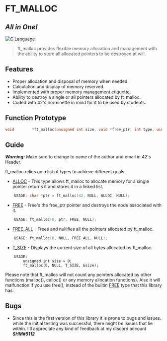 # FT_MALLOC
## _All in One!_
[![C Language](https://img.shields.io/badge/C-00599C?style=for-the-badge&logo=c&logoColor=white)]()

> ft_malloc provides flexible memory allocation and management
> with the ability to store all allocated pointers to be destroyed at will.

## Features

- Proper allocation and disposal of memory when needed.
- Calculation and display of memory reserved.
- Implemented with proper memory management etiquette.
- Ability to destroy a single or all pointers allocated by ft_malloc.
- Coded with 42's norminette in mind for it to be used by students.


## Function Prototype
```c
void		*ft_malloc(unsigned int size, void *free_ptr, int type, uint32_t *t_size);
```

## Guide
***Warning:***
    Make sure to change to name of the author and email in 42's Header.

ft_malloc relies on a list of types to achieve different goals.

- [ALLOC] - This type allows ft_malloc to allocate memory for a single pointer returns it
and stores it in a linked list.
```c
    USAGE: char *ptr = ft_malloc(42, NULL, ALLOC, NULL);
```
- [FREE] - Free's the free_ptr pointer and destroys the node associated with it.
```c
    USAGE: ft_malloc(0, ptr, FREE, NULL);
```
- [FREE_ALL] - Frees and nullifies all the pointers allocated by ft_malloc.
```c
    USAGE: ft_malloc(0, NULL, FREE_ALL, NULL);
```
- [T_SIZE] - Displays the current size of all bytes allocated by ft_malloc.
```
    USAGE: 
        unsigned int size = 0;
        ft_malloc(0, NULL, T_SIZE, &size);
```

Please note that ft_malloc will not count any pointers allocated by other functions (malloc(), calloc() or any memory allocation functions).
Also it will malfunction if you use free(), instead of the builtin [FREE] type that this library has.

## Bugs
* Since this is the first version of this library it is prone to bugs and issues.
while the initial testing was successful, there might be issues that lie within.
I'll appreciate any kind of feedback at my discord account ***SHM#5112***


[//]: # (Comments)

   [T_SIZE]: <http://twitter.com/tjholowaychuk>
   [FREE_ALL]: <https://en.wikipedia.org/wiki/C_dynamic_memory_allocation#Differences_between_malloc()_and_calloc()>
   [ALLOC]: <https://en.wikipedia.org/wiki/C_dynamic_memory_allocation>
   [FREE]: <https://en.wikipedia.org/wiki/C_dynamic_memory_allocation#Differences_between_malloc()_and_calloc()>
